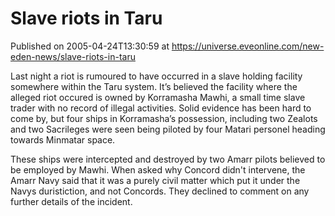 # Slave riots in Taru
Published on 2005-04-24T13:30:59 at https://universe.eveonline.com/new-eden-news/slave-riots-in-taru

Last night a riot is rumoured to have occurred in a slave holding facility somewhere within the Taru system. It’s believed the facility where the alleged riot occured is owned by Korramasha Mawhi, a small time slave trader with no record of illegal activities. Solid evidence has been hard to come by, but four ships in Korramasha’s possession, including two Zealots and two Sacrileges were seen being piloted by four Matari personel heading towards Minmatar space.   
  
These ships were intercepted and destroyed by two Amarr pilots believed to be employed by Mawhi. When asked why Concord didn't intervene, the Amarr Navy said that it was a purely civil matter which put it under the Navys duristiction, and not Concords. They declined to comment on any further details of the incident.
